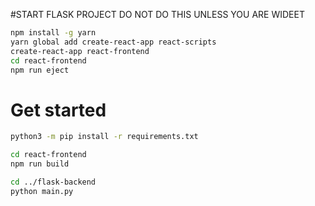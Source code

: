 #START FLASK PROJECT
DO NOT DO THIS UNLESS YOU ARE WIDEET
```bash
npm install -g yarn
yarn global add create-react-app react-scripts
create-react-app react-frontend
cd react-frontend
npm run eject
```

# Get started
```bash
python3 -m pip install -r requirements.txt
```

```bash
cd react-frontend
npm run build
```

```bash
cd ../flask-backend
python main.py
```
